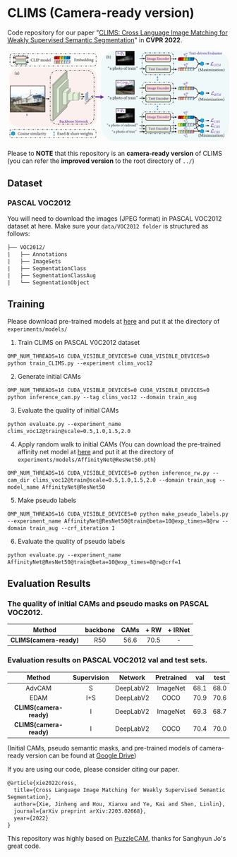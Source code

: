 # CLIMS (Camera-ready version)

Code repository for our paper "[CLIMS: Cross Language Image Matching for Weakly Supervised Semantic Segmentation](https://arxiv.org/abs/2203.02668)" in **CVPR 2022**.

![](clims.png)

Please to **NOTE** that this repository is an **camera-ready version** of CLIMS (you can refer the **improved version** to the root directory of `../`)

## Dataset
### PASCAL VOC2012
You will need to download the images (JPEG format) in PASCAL VOC2012 dataset at here. Make sure your `data/VOC2012 folder` is structured as follows:
```
├── VOC2012/
|   ├── Annotations
|   ├── ImageSets
|   ├── SegmentationClass
|   ├── SegmentationClassAug
|   └── SegmentationObject
```

## Training
Please download pre-trained models at [here](https://drive.google.com/drive/folders/1m5oGDLRHmAYDc893dirb-BSLcomEuT2u?usp=sharing) and put it at the directory of `experiments/models/`
1. Train CLIMS on PASCAL V0C2012 dataset
```
OMP_NUM_THREADS=16 CUDA_VISIBLE_DEVICES=0 CUDA_VISIBLE_DEVICES=0 python train_CLIMS.py --experiment clims_voc12
```
2. Generate initial CAMs
```
OMP_NUM_THREADS=16 CUDA_VISIBLE_DEVICES=0 CUDA_VISIBLE_DEVICES=0 python inference_cam.py --tag clims_voc12 --domain train_aug
```
3. Evaluate the quality of initial CAMs
```
python evaluate.py --experiment_name clims_voc12@train@scale=0.5,1.0,1.5,2.0
```
4. Apply random walk to initial CAMs (You can download the pre-trained affinity net model at [here](https://drive.google.com/drive/folders/1m5oGDLRHmAYDc893dirb-BSLcomEuT2u?usp=sharing) and put it at the directory of `experiments/models/AffinityNet@ResNet50.pth`)
```
OMP_NUM_THREADS=16 CUDA_VISIBLE_DEVICES=0 python inference_rw.py --cam_dir clims_voc12@train@scale=0.5,1.0,1.5,2.0 --domain train_aug --model_name AffinityNet@ResNet50
```
5. Make pseudo labels
```
OMP_NUM_THREADS=16 CUDA_VISIBLE_DEVICES=0 python make_pseudo_labels.py --experiment_name AffinityNet@ResNet50@train@beta=10@exp_times=8@rw --domain train_aug --crf_iteration 1
```
6. Evaluate the quality of pseudo labels
```
python evaluate.py --experiment_name AffinityNet@ResNet50@train@beta=10@exp_times=8@rw@crf=1
```

## Evaluation Results
### The quality of initial CAMs and pseudo masks on PASCAL VOC2012.

| Method    | backbone | CAMs | + RW | + IRNet |
|:---------:|:--------:|:----:|:----:|:----:|
| **CLIMS(camera-ready)** | R50      | 56.6 | 70.5 | - |

### Evaluation results on PASCAL VOC2012 val and test sets.

| Method    | Supervision | Network  | Pretrained  | val  | test |
|:---------:|:-----------:|:----:|:----:|:----:|:----:|
| AdvCAM    | S           | DeepLabV2 |  ImageNet | 68.1 | 68.0 |
| EDAM      | I+S         | DeepLabV2 |  COCO     | 70.9 | 70.6 |
| **CLIMS(camera-ready)** | I     | DeepLabV2 |  ImageNet | 69.3 | 68.7 |
| **CLIMS(camera-ready)** | I     | DeepLabV2 |  COCO     | 70.4 | 70.0 |

(Initial CAMs, pseudo semantic masks, and pre-trained models of camera-ready version can be found at [Google Drive](https://drive.google.com/drive/folders/1njCaolWacqSmw7HVNecwvCAMm7NsCFPq?usp=sharing))

If you are using our code, please consider citing our paper.

```
@article{xie2022cross,
  title={Cross Language Image Matching for Weakly Supervised Semantic Segmentation},
  author={Xie, Jinheng and Hou, Xianxu and Ye, Kai and Shen, Linlin},
  journal={arXiv preprint arXiv:2203.02668},
  year={2022}
}
```
This repository was highly based on [PuzzleCAM](https://github.com/OFRIN/PuzzleCAM), thanks for Sanghyun Jo's great code.
